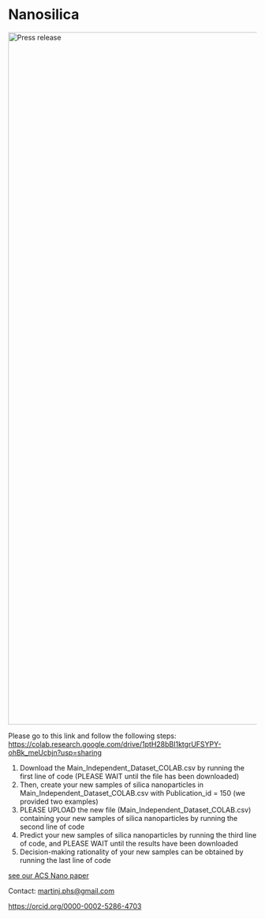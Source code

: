 # Nanosilica
<img width="1402" alt="Press release" src="https://github.com/martinj-phs/nanosilica/assets/98748341/47d0851b-6fee-4b25-b30e-3175cf0065b5">

Please go to this link and follow the following steps: 
https://colab.research.google.com/drive/1ptH28bBI1ktgrUFSYPY-ohBk_meUcbjn?usp=sharing

1. Download the Main_Independent_Dataset_COLAB.csv by running the first line of code (PLEASE WAIT until the file has been downloaded)
2. Then, create your new samples of silica nanoparticles in Main_Independent_Dataset_COLAB.csv with Publication_id = 150 (we provided two examples)
3. PLEASE UPLOAD the new file (Main_Independent_Dataset_COLAB.csv) containing your new samples of silica nanoparticles by running the second line of code
4. Predict your new samples of silica nanoparticles by running the third line of code, and PLEASE WAIT until the results have been downloaded 
5. Decision-making rationality of your new samples can be obtained by running the last line of code

[see our ACS Nano paper](https://doi.org/10.1021/acsnano.2c11968)

Contact: martinj.phs@gmail.com

https://orcid.org/0000-0002-5286-4703
